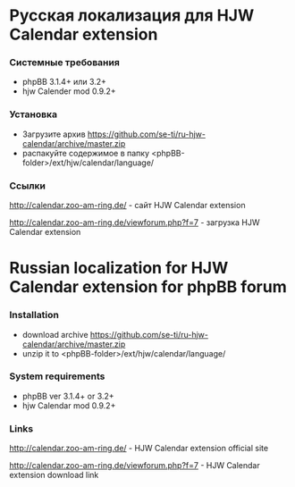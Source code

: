 # Русская локализация для HJW Calendar extension 

### Системные требования
* phpBB 3.1.4+ или 3.2+
* hjw Calender mod 0.9.2+


### Установка
* Загрузите архив https://github.com/se-ti/ru-hjw-calendar/archive/master.zip
* распакуйте содержимое в папку &lt;phpBB-folder&gt;/ext/hjw/calendar/language/


### Ссылки
http://calendar.zoo-am-ring.de/ - сайт HJW Calendar extension 

http://calendar.zoo-am-ring.de/viewforum.php?f=7 - загрузка HJW Calendar extension 

# Russian localization for HJW Calendar extension for phpBB forum

### Installation
* download archive https://github.com/se-ti/ru-hjw-calendar/archive/master.zip
* unzip it to &lt;phpBB-folder&gt;/ext/hjw/calendar/language/


### System requirements
* phpBB ver 3.1.4+ or 3.2+
* hjw Calendar mod 0.9.2+

### Links
http://calendar.zoo-am-ring.de/ - HJW Calendar extension official site

http://calendar.zoo-am-ring.de/viewforum.php?f=7 - HJW Calendar extension download link